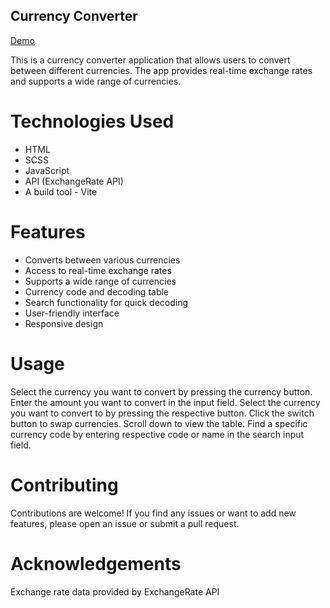 ## Currency Converter
[Demo](https://exchange-rate-nine.vercel.app)

This is a currency converter application that allows users to convert between different currencies. 
The app provides real-time exchange rates and supports a wide range of currencies.

# Technologies Used
- HTML
- SCSS
- JavaScript
- API (ExchangeRate API)
- A build tool - Vite

# Features
- Converts between various currencies
- Access to real-time exchange rates
- Supports a wide range of currencies
- Currency code and decoding table
- Search functionality for quick decoding
- User-friendly interface
- Responsive design

# Usage
Select the currency you want to convert by pressing the currency button.
Enter the amount you want to convert in the input field.
Select the currency you want to convert to by pressing the respective button.
Click the switch button to swap currencies.
Scroll down to view the table.
Find a specific currency code by entering respective code or name in the search input field.

# Contributing
Contributions are welcome! 
If you find any issues or want to add new features, please open an issue or submit a pull request.

# Acknowledgements
Exchange rate data provided by ExchangeRate API
